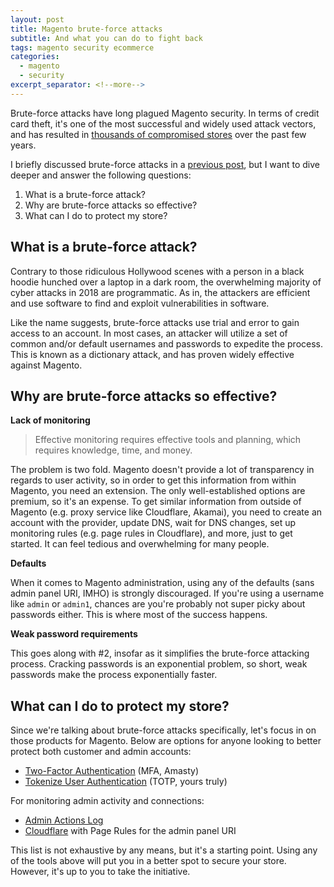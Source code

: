 ```yaml
---
layout: post
title: Magento brute-force attacks
subtitle: And what you can do to fight back
tags: magento security ecommerce
categories:
  - magento
  - security
excerpt_separator: <!--more-->
---
```


Brute-force attacks have long plagued Magento security. In terms of credit card
theft, it's one of the most successful and widely used attack vectors, and has
resulted in [thousands of compromised stores](https://gwillem.gitlab.io/2018/08/30/magentocore.net_skimmer_most_aggressive_to_date/)
over the past few years.

<!--more-->

I briefly discussed brute-force attacks in a [previous post](https://blog.nickolasburr.com/magento/security/2018/09/21/magento-1x-threat-vectors-remediation-tactics.html),
but I want to dive deeper and answer the following questions:

1. What is a brute-force attack?
2. Why are brute-force attacks so effective?
3. What can I do to protect my store?

## What is a brute-force attack?

Contrary to those ridiculous Hollywood scenes with a person in a black hoodie hunched
over a laptop in a dark room, the overwhelming majority of cyber attacks in 2018 are
programmatic. As in, the attackers are efficient and use software to find and exploit
vulnerabilities in software.

Like the name suggests, brute-force attacks use trial and error to gain access
to an account. In most cases, an attacker will utilize a set of common and/or
default usernames and passwords to expedite the process. This is known as a
dictionary attack, and has proven widely effective against Magento.

## Why are brute-force attacks so effective?

**Lack of monitoring**

> Effective monitoring requires effective tools and planning, which requires knowledge,
> time, and money.

The problem is two fold. Magento doesn't provide a lot of transparency in regards to
user activity, so in order to get this information from within Magento, you need an
extension. The only well-established options are premium, so it's an expense. To get
similar information from outside of Magento (e.g. proxy service like Cloudflare, Akamai),
you need to create an account with the provider, update DNS, wait for DNS changes, set up
monitoring rules (e.g. page rules in Cloudflare), and more, just to get started. It can
feel tedious and overwhelming for many people.

**Defaults**

When it comes to Magento administration, using any of the defaults (sans admin panel URI, IMHO)
is strongly discouraged. If you're using a username like `admin` or `admin1`, chances are you're
probably not super picky about passwords either. This is where most of the success happens.

**Weak password requirements**

This goes along with #2, insofar as it simplifies the brute-force attacking process. Cracking
passwords is an exponential problem, so short, weak passwords make the process exponentially
faster.

## What can I do to protect my store?

Since we're talking about brute-force attacks specifically, let's focus in on those products
for Magento. Below are options for anyone looking to better protect both customer and admin
accounts:

+ [Two-Factor Authentication](https://amasty.com/magento-two-factor-authentication.html) (MFA, Amasty)
+ [Tokenize User Authentication](https://store.nickolasburr.com/tokenize-user-authentication.html) (TOTP, yours truly)

For monitoring admin activity and connections:

+ [Admin Actions Log](https://amasty.com/admin-actions-log.html)
+ [Cloudflare](https://www.cloudflare.com) with Page Rules for the admin panel URI

This list is not exhaustive by any means, but it's a starting point. Using any of the tools
above will put you in a better spot to secure your store. However, it's up to you to take
the initiative.
